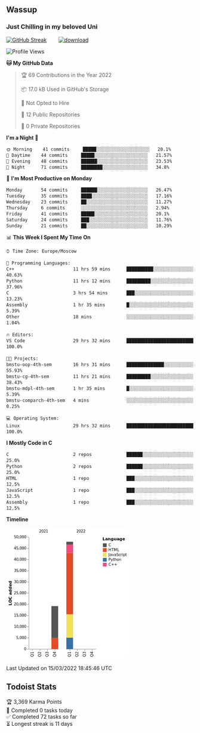 ## Wassup 
### Just Chilling in my beloved Uni 

<!--
-->

[![GitHub Streak](http://github-readme-streak-stats.herokuapp.com?user=archeoss&theme=shades-of-purple&hide_border=true&date_format=j%20M%5B%20Y%5D)](https://git.io/streak-stats)&nbsp;&nbsp;&nbsp;&nbsp;&nbsp;&nbsp;&nbsp;&nbsp;[![download](https://user-images.githubusercontent.com/68448737/147796309-d8b65b1d-4dde-40d9-b03a-2b42aaa6cd43.jpeg)
](https://bmstu.ru/)

<!--START_SECTION:waka-->
![Profile Views](http://img.shields.io/badge/Profile%20Views-28-blue)

**🐱 My GitHub Data** 

> 🏆 69 Contributions in the Year 2022
 > 
> 📦 17.0 kB Used in GitHub's Storage 
 > 
> 🚫 Not Opted to Hire
 > 
> 📜 12 Public Repositories 
 > 
> 🔑 0 Private Repositories  
 > 
**I'm a Night 🦉** 

```text
🌞 Morning    41 commits     █████░░░░░░░░░░░░░░░░░░░░   20.1% 
🌆 Daytime    44 commits     █████░░░░░░░░░░░░░░░░░░░░   21.57% 
🌃 Evening    48 commits     ██████░░░░░░░░░░░░░░░░░░░   23.53% 
🌙 Night      71 commits     ████████░░░░░░░░░░░░░░░░░   34.8%

```
📅 **I'm Most Productive on Monday** 

```text
Monday       54 commits     ██████░░░░░░░░░░░░░░░░░░░   26.47% 
Tuesday      35 commits     ████░░░░░░░░░░░░░░░░░░░░░   17.16% 
Wednesday    23 commits     ██░░░░░░░░░░░░░░░░░░░░░░░   11.27% 
Thursday     6 commits      ░░░░░░░░░░░░░░░░░░░░░░░░░   2.94% 
Friday       41 commits     █████░░░░░░░░░░░░░░░░░░░░   20.1% 
Saturday     24 commits     ███░░░░░░░░░░░░░░░░░░░░░░   11.76% 
Sunday       21 commits     ██░░░░░░░░░░░░░░░░░░░░░░░   10.29%

```


📊 **This Week I Spent My Time On** 

```text
⌚︎ Time Zone: Europe/Moscow

💬 Programming Languages: 
C++                      11 hrs 59 mins      ██████████░░░░░░░░░░░░░░░   40.63% 
Python                   11 hrs 12 mins      █████████░░░░░░░░░░░░░░░░   37.96% 
C                        3 hrs 54 mins       ███░░░░░░░░░░░░░░░░░░░░░░   13.23% 
Assembly                 1 hr 35 mins        █░░░░░░░░░░░░░░░░░░░░░░░░   5.39% 
Other                    18 mins             ░░░░░░░░░░░░░░░░░░░░░░░░░   1.04%

🔥 Editors: 
VS Code                  29 hrs 32 mins      █████████████████████████   100.0%

🐱‍💻 Projects: 
bmstu-oop-4th-sem        16 hrs 31 mins      ██████████████░░░░░░░░░░░   55.93% 
bmstu-cg-4th-sem         11 hrs 21 mins      █████████░░░░░░░░░░░░░░░░   38.43% 
bmstu-mdpl-4th-sem       1 hr 35 mins        █░░░░░░░░░░░░░░░░░░░░░░░░   5.39% 
bmstu-comparch-4th-sem   4 mins              ░░░░░░░░░░░░░░░░░░░░░░░░░   0.25%

💻 Operating System: 
Linux                    29 hrs 32 mins      █████████████████████████   100.0%

```

**I Mostly Code in C** 

```text
C                        2 repos             ██████░░░░░░░░░░░░░░░░░░░   25.0% 
Python                   2 repos             ██████░░░░░░░░░░░░░░░░░░░   25.0% 
HTML                     1 repo              ███░░░░░░░░░░░░░░░░░░░░░░   12.5% 
JavaScript               1 repo              ███░░░░░░░░░░░░░░░░░░░░░░   12.5% 
Assembly                 1 repo              ███░░░░░░░░░░░░░░░░░░░░░░   12.5%

```


**Timeline**

![Chart not found](https://raw.githubusercontent.com/archeoss/archeoss/master/charts/bar_graph.png) 


 Last Updated on 15/03/2022 18:45:46 UTC
<!--END_SECTION:waka-->

## Todoist Stats

<!-- TODO-IST:START -->
🏆  3,369 Karma Points           
🌸  Completed 0 tasks today           
✅  Completed 72 tasks so far           
⏳  Longest streak is 11 days
<!-- TODO-IST:END -->
